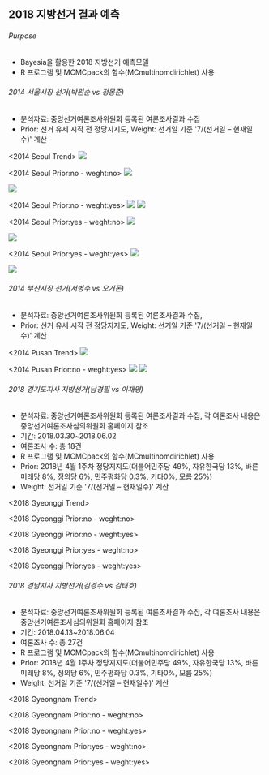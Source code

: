 ## 2018 지방선거 결과 예측

###### Purpose
- Bayesia을 활용한 2018 지방선거 예측모델
- R 프로그램 및 MCMCpack의 함수(MCmultinomdirichlet) 사용

###### 2014 서울시장 선거(박원순 vs 정몽준)
- 분석자료: 중앙선거여론조사위원회 등록된 여론조사결과 수집
- Prior: 선거 유세 시작 전 정당지지도, Weight: 선거일 기준 '7/(선거일 – 현재일수)' 계산

<2014 Seoul Trend>
<img src="C:\Users\injatist\Desktop\Foresight\foresighters.github.io\img\2014 Seoul\1. 2014_seoul_trend.png">

<2014 Seoul Prior:no - weght:no>
<img src="C:\Users\injatist\Desktop\Foresight\foresighters.github.io\img\2. 2014_seoul_prior_no_info.png">

<img src="C:\Users\injatist\Desktop\Foresight\foresighters.github.io\img\3. 2014_seoul_prior_no_info(2).png">


<2014 Seoul Prior:no - weght:yes>
<img src="C:\Users\injatist\Desktop\Foresight\foresighters.github.io\img\4. 2014_seoul_prior_no_info_weight_recent.png">
<img src="C:\Users\injatist\Desktop\Foresight\foresighters.github.io\img\5. 2014_seoul_prior_no_info_weight_recent(2).png">


<2014 Seoul Prior:yes - weght:no>
<img src="C:\Users\injatist\Desktop\Foresight\foresighters.github.io\img\6. 2014_seoul_prior_party_info.png">

<img src="C:\Users\injatist\Desktop\Foresight\foresighters.github.io\img\7. 2014_seoul_prior_party_info(2).png">

<2014 Seoul Prior:yes - weght:yes>
<img src="C:\Users\injatist\Desktop\Foresight\foresighters.github.io\img\8. 2014_seoul_prior_party_info_recent_weight.png">

<img src="C:\Users\injatist\Desktop\Foresight\foresighters.github.io\img\9. 2014_seoul_prior_party_info_weight_recent(2).png">


###### 2014 부산시장 선거(서병수 vs 오거돈)
- 분석자료: 중앙선거여론조사위원회 등록된 여론조사결과 수집,
- Prior: 선거 유세 시작 전 정당지지도, Weight: 선거일 기준 '7/(선거일 – 현재일수)' 계산

<2014 Pusan Trend>
<img src="C:\Users\injatist\Desktop\Foresight\foresighters.github.io\img\2014 Pusan\1. 2014_pusan_trend.png">

<2014 Pusan Prior:no - weght:yes>
<img src="C:\Users\injatist\Desktop\Foresight\foresighters.github.io\img\2014 Pusan\2. 2014_pusan_no_prior_info(2).png">
<img src="C:\Users\injatist\Desktop\Foresight\foresighters.github.io\img\2014 Pusan\3. 2014_pusan_prior_no_info.png">



###### 2018 경기도지사 지방선거(남경필 vs 이재명)
- 분석자료: 중앙선거여론조사위원회 등록된 여론조사결과 수집, 각 여론조사 내용은 중앙선거여론조사심의위원회 홈페이지 참조
- 기간: 2018.03.30~2018.06.02
- 여론조사 수: 총 18건
- R 프로그램 및 MCMCpack의 함수(MCmultinomdirichlet) 사용
- Prior: 2018년 4월 1주차 정당지지도(더불어민주당 49%, 자유한국당 13%, 바른미래당 8%, 정의당 6%, 민주평화당 0.3%, 기타0%, 모름 25%)
- Weight: 선거일 기준 '7/(선거일 – 현재일수)' 계산

<2018 Gyeonggi Trend>

<2018 Gyeonggi Prior:no - weght:no>


<2018 Gyeonggi Prior:no - weght:yes>


<2018 Gyeonggi Prior:yes - weght:no>


<2018 Gyeonggi Prior:yes - weght:yes>

###### 2018 경남지사 지방선거(김경수 vs 김태호)
- 분석자료: 중앙선거여론조사위원회 등록된 여론조사결과 수집, 각 여론조사 내용은 중앙선거여론조사심의위원회 홈페이지 참조
- 기간: 2018.04.13~2018.06.04
- 여론조사 수: 총 27건
- R 프로그램 및 MCMCpack의 함수(MCmultinomdirichlet) 사용
- Prior: 2018년 4월 1주차 정당지지도(더불어민주당 49%, 자유한국당 13%, 바른미래당 8%, 정의당 6%, 민주평화당 0.3%, 기타0%, 모름 25%)
- Weight: 선거일 기준 '7/(선거일 – 현재일수)' 계산


<2018 Gyeongnam Trend>


<2018 Gyeongnam Prior:no - weght:no>


<2018 Gyeongnam Prior:no - weght:yes>


<2018 Gyeongnam Prior:yes - weght:no>


<2018 Gyeongnam Prior:yes - weght:yes>
